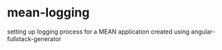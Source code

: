 # mean-logging
setting up logging process for a MEAN application created using angular-fullstack-generator
